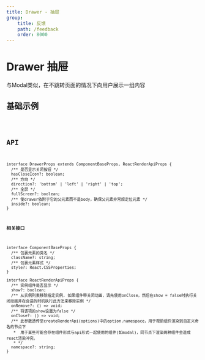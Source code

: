 ```yaml
---
title: Drawer - 抽屉
group:
    title: 反馈
    path: /feedback
    order: 8000
---
```


# Drawer 抽屉

与Modal类似，在不跳转页面的情况下向用户展示一组内容

## 基础示例

<code src="./demo.tsx" />

## API
```tsx | pure
interface DrawerProps extends ComponentBaseProps, ReactRenderApiProps {
  /** 是否显示关闭按钮 */
  hasCloseIcon?: boolean;
  /** 方向 */
  direction?: 'bottom' | 'left' | 'right' | 'top';
  /** 全屏 */
  fullScreen?: boolean;
  /** 使drawer依附于它的父元素而不是body，确保父元素非常规定位元素 */
  inside?: boolean;
}
```

**相关接口**
```tsx | pure
interface ComponentBaseProps {
  /** 包裹元素的类名 */
  className?: string;
  /** 包裹元素样式 */
  style?: React.CSSProperties;
}

interface ReactRenderApiProps {
  /** 实例组件是否显示 */
  show?: boolean;
  /** 从实例列表移除指定实例, 如果组件带关闭动画，请先使用onClose，然后在show = false时执行关闭动画并在合适的时机执行此方法来移除实例 */
  onRemove?: () => void;
  /** 将该项的show设置为false */
  onClose?: () => void;
  /** 此参数透传至createRenderApi(options)中的option.namespace，用于帮助组件渲染到自定义命名的节点下
   *  用于某些可能会存在组件形式与api形式一起使用的组件(如modal)，同节点下渲染两种组件会造成react渲染冲突。
   * */
  namespace?: string;
}
```











